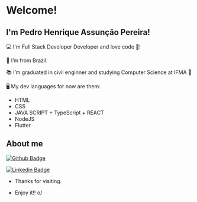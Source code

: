 # Welcome!

 

## I'm Pedro Henrique Assunção Pereira!

 

:computer: I'm Full Stack Developer Developer and love code 🖤!

:house_with_garden: I’m from Brazil.

:books: I’m graduated in civil enginner and studying Computer Science at IFMA 💙 



🖥️ My dev languages for now are them:
* HTML
* CSS
* JAVA SCRIPT + TypeScript + REACT
* NodeJS
* Flutter


 

## About me

[![Github Badge](https://img.shields.io/badge/-Github-000?style=flat-square&logo=Github&logoColor=white&link=https://github.com/phap9060)](https://github.com/phap9060)

[![Linkedin Badge](https://img.shields.io/badge/-LinkedIn-blue?style=flat-square&logo=Linkedin&logoColor=white&link=https://www.linkedin.com/in/phap9060/ )]( https://www.linkedin.com/in/phap9060/ )



- Thanks for visiting.

- Enjoy it!! o/

